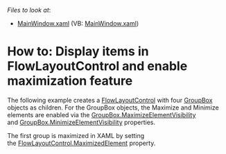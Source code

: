 <!-- default file list -->
*Files to look at*:

* [MainWindow.xaml](./CS/FlowLayoutControl_GroupBox/MainWindow.xaml) (VB: [MainWindow.xaml](./VB/FlowLayoutControl_GroupBox/MainWindow.xaml))
<!-- default file list end -->
# How to: Display items in FlowLayoutControl and enable maximization feature 


<p>The following example creates a <a href="https://documentation.devexpress.com/#WPF/CustomDocument8148">FlowLayoutControl</a> with four <a href="https://documentation.devexpress.com/#WPF/clsDevExpressXpfLayoutControlGroupBoxtopic">GroupBox</a> objects as children. For the GroupBox objects, the Maximize and Minimize elements are enabled via the <a href="https://documentation.devexpress.com/#WPF/DevExpressXpfLayoutControlGroupBox_MaximizeElementVisibilitytopic">GroupBox.MaximizeElementVisibility</a> and <a href="https://documentation.devexpress.com/#WPF/DevExpressXpfLayoutControlGroupBox_MinimizeElementVisibilitytopic">GroupBox.MinimizeElementVisibility</a> properties.</p>
<p>The first group is maximized in XAML by setting the <a href="https://documentation.devexpress.com/#WPF/DevExpressXpfLayoutControlFlowLayoutControl_MaximizedElementtopic">FlowLayoutControl.MaximizedElement</a> property.</p>

<br/>


